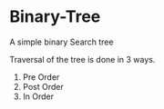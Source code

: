 # Binary-Tree

A simple binary Search tree

Traversal of the tree is done in 3 ways.
1. Pre Order
2. Post Order
3. In Order
